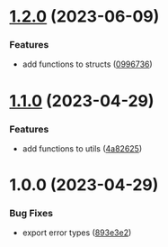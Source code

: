 # [1.2.0](https://github.com/TopGunBuild/topgun-typed/compare/v1.1.0...v1.2.0) (2023-06-09)


### Features

* add functions to structs ([0996736](https://github.com/TopGunBuild/topgun-typed/commit/09967368bc87fb404fc8bbfe957c9b469dedee20))

# [1.1.0](https://github.com/TopGunBuild/topgun-typed/compare/v1.0.0...v1.1.0) (2023-04-29)


### Features

* add functions to utils ([4a82625](https://github.com/TopGunBuild/topgun-typed/commit/4a82625222dfcad2a95c1ec465a173d9747f3b59))

# 1.0.0 (2023-04-29)


### Bug Fixes

* export error types ([893e3e2](https://github.com/TopGunBuild/topgun-typed/commit/893e3e25137f5fa8cdb8b9adcc692f3e02bfbfe8))
